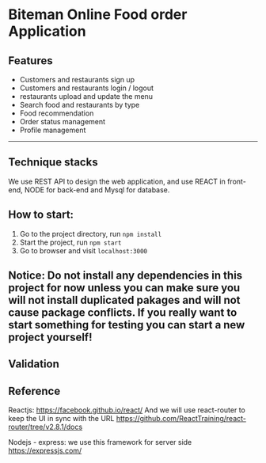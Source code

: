 Biteman Online Food order Application
================

## Features
- Customers and restaurants sign up
- Customers and restaurants login / logout 
- restaurants upload and update the menu
- Search food and restaurants by type
- Food recommendation
- Order status management
- Profile management
---

## Technique stacks
We use REST API to design the web application, and use REACT in front-end, NODE for back-end and Mysql for database.


## How to start:
1. Go to the project directory, run ```npm install```
2. Start the project, run ```npm start```
3. Go to browser and visit ```localhost:3000```

Notice: Do not install any dependencies in this project for now unless you can make sure you will not install duplicated pakages and will not cause package conflicts. If you really want to start something for testing you can start a new project yourself!
---

## Validation

## Reference
Reactjs: 
https://facebook.github.io/react/  And we will use react-router to keep the UI in sync with the URL
https://github.com/ReactTraining/react-router/tree/v2.8.1/docs

Nodejs - express: we use this framework for server side
https://expressjs.com/








